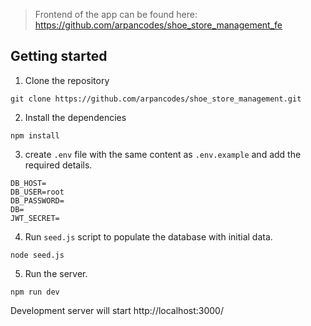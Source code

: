 > Frontend of the app can be found here: https://github.com/arpancodes/shoe_store_management_fe

## Getting started

1. Clone the repository
```
git clone https://github.com/arpancodes/shoe_store_management.git
```
2. Install the dependencies
```
npm install
```
3. create `.env` file with the same content as `.env.example` and add the required details.
```
DB_HOST=
DB_USER=root
DB_PASSWORD=
DB=
JWT_SECRET=
```
4. Run `seed.js` script to populate the database with initial data.
```
node seed.js
```
5. Run the server.
```
npm run dev
```

Development server will start http://localhost:3000/
